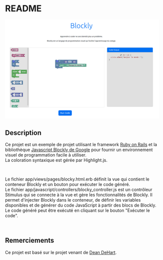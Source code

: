 # README

![Blockly](/app/assets/images/blockly.png)

## Description

Ce projet est un exemple de projet utilisant le framework [Ruby on Rails](http://rubyonrails.org/) et la bibliothèque
[Javascript Blockly de Google](https://developers.google.com/blockly/guides/overview?hl=fr) pour fournir un environnement visuel de programmation facile à utiliser.  
La coloration syntaxique est gérée par Highlight.js.

<br />

Le fichier app/views/pages/blocky.html.erb définit la vue qui contient le conteneur Blockly et un bouton pour exécuter le code généré.  
Le fichier app/javascript/controllers/blocky_controller.js est un contrôleur Stimulus qui se connecte à la vue et gère les fonctionnalités de Blockly.   Il permet d'injecter Blockly dans le conteneur, de définir les variables disponibles et de générer du code JavaScript à partir des blocs de Blockly.  
Le code généré peut être exécuté en cliquant sur le bouton "Exécuter le code".  

<br />

## Remerciements

Ce projet est basé sur le projet venant de [Dean DeHart](https://github.com/Deanout).
